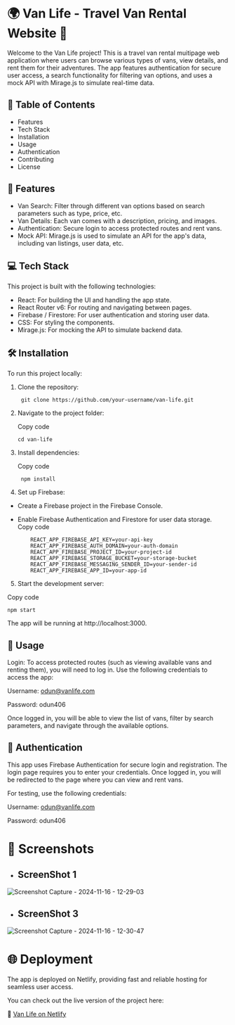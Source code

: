 # 🌍 Van Life - Travel Van Rental Website 🚐
Welcome to the Van Life project! This is a travel van rental muitipage web application where users can browse various types of vans, view details, and rent them for their adventures. The app features authentication for secure user access, a search functionality for filtering van options, and uses a mock API with Mirage.js to simulate real-time data.

## 📝 Table of Contents
- Features 
- Tech Stack
- Installation
- Usage
- Authentication
- Contributing
- License
## 🎯 Features
- Van Search: Filter through different van options based on search parameters such as type, price, etc.
- Van Details: Each van comes with a description, pricing, and images.
- Authentication: Secure login to access protected routes and rent vans.
- Mock API: Mirage.js is used to simulate an API for the app's data, including van listings, user data, etc.
  
## 💻 Tech Stack
This project is built with the following technologies:

- React: For building the UI and handling the app state.
- React Router v6: For routing and navigating between pages.
- Firebase / Firestore: For user authentication and storing user data.
- CSS: For styling the components.
- Mirage.js: For mocking the API to simulate backend data.
  
## 🛠️ Installation
To run this project locally:
1. Clone the repository:
   
        git clone https://github.com/your-username/van-life.git
3. Navigate to the project folder:
   
   Copy code

       cd van-life
3. Install dependencies:

   Copy code
                
        npm install
4. Set up Firebase:

- Create a Firebase project in the Firebase Console.
- Enable Firebase Authentication and Firestore for user data storage.
Copy code

          REACT_APP_FIREBASE_API_KEY=your-api-key
          REACT_APP_FIREBASE_AUTH_DOMAIN=your-auth-domain
          REACT_APP_FIREBASE_PROJECT_ID=your-project-id
          REACT_APP_FIREBASE_STORAGE_BUCKET=your-storage-bucket
          REACT_APP_FIREBASE_MESSAGING_SENDER_ID=your-sender-id
          REACT_APP_FIREBASE_APP_ID=your-app-id
5. Start the development server:

Copy code
          
    npm start
    
The app will be running at http://localhost:3000.



## 🚀 Usage

Login: To access protected routes (such as viewing available vans and renting them), you will need to log in. Use the following credentials to access the app:

Username: odun@vanlife.com

Password: odun406

Once logged in, you will be able to view the list of vans, filter by search parameters, and navigate through the available options.

## 🔐 Authentication

This app uses Firebase Authentication for secure login and registration. The login page requires you to enter your credentials. Once logged in, you will be redirected to the page where you can view and rent vans.

For testing, use the following credentials:

Username: odun@vanlife.com

Password: odun406

# 📸 Screenshots
- ## ScreenShot 1
![Screenshot Capture - 2024-11-16 - 12-29-03](https://github.com/user-attachments/assets/6470137e-e7e7-4a9b-b38d-b351b9cc5f2d)
- ## ScreenShot 3
![Screenshot Capture - 2024-11-16 - 12-30-47](https://github.com/user-attachments/assets/c7fd9d9f-e1cd-4e2d-a0bf-066253f34cd1)

# 🌐 Deployment

The app is deployed on Netlify, providing fast and reliable hosting for seamless user access.

You can check out the live version of the project here:

🔗 [Van Life on Netlify](https://verdant-malabi-1b8b1b.netlify.app/)
